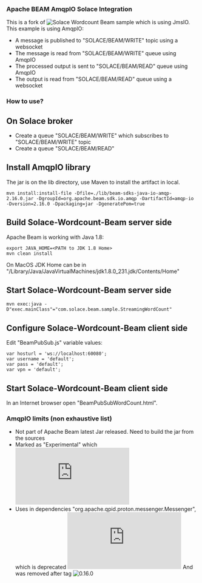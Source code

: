 ### Apache BEAM AmqpIO Solace Integration 
This is a fork of ![Solace Wordcount Beam sample](https://github.com/thomas-kunnumpurath/solace-wordcount-beam) which is using JmsIO.
This example is using AmqpIO:
- A message is published to "SOLACE/BEAM/WRITE" topic using a websocket
- The message is read from "SOLACE/BEAM/WRITE" queue using AmqpIO
- The processed output is sent to "SOLACE/BEAM/READ" queue using AmqpIO
- The output is read from "SOLACE/BEAM/READ" queue using a websocket

### How to use?
## On Solace broker
- Create a queue "SOLACE/BEAM/WRITE" which subscribes to "SOLACE/BEAM/WRITE" topic
- Create a queue "SOLACE/BEAM/READ"

## Install AmqpIO library
The jar is on the lib directory, use Maven to install the artifact in local.
```
mvn install:install-file -Dfile=./lib/beam-sdks-java-io-amqp-2.16.0.jar -DgroupId=org.apache.beam.sdk.io.amqp -DartifactId=amqp-io -Dversion=2.16.0 -Dpackaging=jar -DgeneratePom=true
```

## Build Solace-Wordcount-Beam server side
Apache Beam is working with Java 1.8:
```
export JAVA_HOME=<PATH to JDK 1.8 Home>
mvn clean install
```
On MacOS JDK Home can be in "/Library/Java/JavaVirtualMachines/jdk1.8.0_231.jdk/Contents/Home"

## Start Solace-Wordcount-Beam server side
```
mvn exec:java -D"exec.mainClass"="com.solace.beam.sample.StreamingWordCount"
```

## Configure Solace-Wordcount-Beam client side
Edit "BeamPubSub.js" variable values:
```
var hosturl = 'ws://localhost:60080';
var username = 'default';
var pass = 'default';
var vpn = 'default';
```

## Start Solace-Wordcount-Beam client side
In an Internet browser open "BeamPubSubWordCount.html".

### AmqpIO limits (non exhaustive list)
- Not part of Apache Beam latest Jar released. Need to build the jar from the sources
- Marked as "Experimental" which ![*"Signifies that a public API (public class, method or field) is subject to incompatible changes, or even removal, in a future release.*"](https://beam.apache.org/releases/javadoc/2.3.0/org/apache/beam/sdk/annotations/Experimental.html)
- Uses in dependencies "org.apache.qpid.proton.messenger.Messenger", which is deprecated ![*"The Messenger API has been deprecated. We recommend you use the newer APIs available part of the current Qpid Proton release for new projects."*](https://qpid.apache.org/proton/messenger.html)
And was removed after tag ![0.16.0](https://github.com/apache/qpid-proton-j/tree/0.16.0/proton-j/src/main/java/org/apache/qpid/proton/messenger)